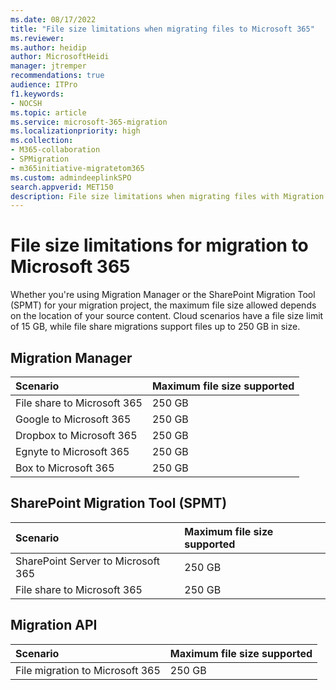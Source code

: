 ```yaml
---
ms.date: 08/17/2022
title: "File size limitations when migrating files to Microsoft 365"
ms.reviewer: 
ms.author: heidip
author: MicrosoftHeidi
manager: jtremper
recommendations: true
audience: ITPro
f1.keywords:
- NOCSH
ms.topic: article
ms.service: microsoft-365-migration
ms.localizationpriority: high
ms.collection: 
- M365-collaboration
- SPMigration
- m365initiative-migratetom365
ms.custom: admindeeplinkSPO
search.appverid: MET150
description: File size limitations when migrating files with Migration Manager and SharePoint Migration Tool (SPMT).
---
```


# File size limitations for migration to Microsoft 365

Whether you're using Migration Manager or the SharePoint Migration Tool (SPMT) for your migration project, the maximum file size allowed depends on the location of your source content. Cloud scenarios have a file size limit of 15 GB, while file share migrations support files up to 250 GB in size.

## Migration Manager

|Scenario|Maximum file size supported|
|:-----|:-----|
|File share to Microsoft 365|250 GB|
|Google to Microsoft 365 |250 GB|
|Dropbox to Microsoft 365 |250 GB|
|Egnyte to Microsoft 365 |250 GB|
|Box to Microsoft 365|250 GB|


## SharePoint Migration Tool (SPMT)

|Scenario|Maximum file size supported|
|:-----|:-----|
|SharePoint Server to Microsoft 365|250 GB|
|File share to Microsoft 365 |250 GB|

## Migration API

|Scenario|Maximum file size supported|
|:-----|:-----|
|File migration to Microsoft 365|250 GB|
